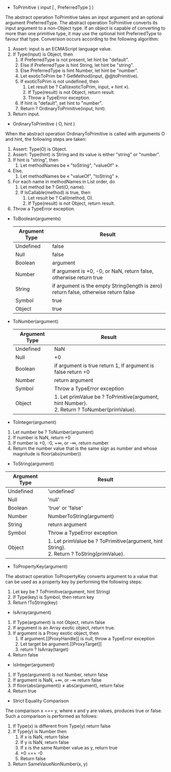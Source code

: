 
- ToPrimitive ( input [ , PreferredType ] )

The abstract operation ToPrimitive takes an input argument and an optional argument PreferredType. The abstract operation ToPrimitive converts its input argument to a non-Object type. If an object is capable of converting to more than one primitive type, it may use the optional hint PreferredType to favour that type. Conversion occurs according to the following algorithm:


  1. Assert: input is an ECMAScript language value.
  2. If Type(input) is Object, then
      1. If PreferredType is not present, let hint be "default".
      2. Else if PreferredType is hint String, let hint be "string".
      3. Else PreferredType is hint Number, let hint be "number".
      4. Let exoticToPrim be ? GetMethod(input, @@toPrimitive).
      5. If exoticToPrim is not undefined, then
          1. Let result be ? Call(exoticToPrim, input, « hint »).
          2. If Type(result) is not Object, return result.
          3. Throw a TypeError exception.
      6. If hint is "default", set hint to "number".
      7. Return ? OrdinaryToPrimitive(input, hint).
  3. Return input.
  
  
- OrdinaryToPrimitive ( O, hint )  

When the abstract operation OrdinaryToPrimitive is called with arguments O and hint, the following steps are taken:

  1. Assert: Type(O) is Object.
  2. Assert: Type(hint) is String and its value is either "string" or "number".
  3. If hint is "string", then
      1. Let methodNames be « "toString", "valueOf" ».
  4. Else,
      1. Let methodNames be « "valueOf", "toString" ».
  5. For each name in methodNames in List order, do
      1. Let method be ? Get(O, name).
      2. If IsCallable(method) is true, then
          1. Let result be ? Call(method, O).
          2. If Type(result) is not Object, return result.
  6. Throw a TypeError exception.


- ToBoolean(arguments)

  | Argument Type | Result |
  |---|---|
  | Undefined | false |
  | Null | false |
  | Boolean | argument |
  | Number | If argument is +0, -0, or NaN, return false, otherwise return true |
  | String | if argument is the empty String(length is zero) return false, otherwise return false |
  | Symbol | true |
  | Object | true |
  
  
- ToNumber(argument)

  | Argument Type | Result |
  |---|---|
  | Undefined | NaN |
  | Null | +0 |
  | Boolean | if argument is true return 1, If argument is false return +0 |
  | Number | return argument |
  | Symbol | Throw a TypeError exception |
  | Object | 1. Let primValue be ? ToPrimitive(argument, hint Number).<br/> 2. Return ? ToNumber(primValue). |
  
- ToInteger(argument)

1. Let number be ? ToNumber(argument)
2. If number is NaN, return +0
3. If number is +0, -0, +∞, or -∞, return number
4. Return the number value that is the same sign as number and whose magnitude is floor(abs(number))


- ToString(argument)

| Argument Type | Result |
|---|---|
| Undefined | 'undefined' |
| Null | 'null' |
| Boolean | 'true' or 'false' |
| Number | NumberToString(argument) |
| String | return argument |
| Symbol | Throw a TypeError exception |
| Object | 1. Let primValue be ? ToPrimitive(argument, hint String).<br />2. Return ? ToString(primValue). |


- ToPropertyKey(argument)

The abstract operation ToPropertyKey converts argument to a value that can be used as a property key by performing the following steps:

  1. Let key be ? ToPrimitive(argument, hint String)
  2. If Type(key) is Symbol, then return key
  3. Return !ToString(key)


- IsArray(argument)

1. If Type(argument) is not Object, return false
2. If argument is an Array exotic object, return true.
3. If argument is a Proxy exotic object, then
    1. If argument.[[ProxyHandle]] is null, throw a TypeError exception
    2. Let target be argument.[[ProxyTarget]]
    3. return ? IsArray(target)
4. Return false


- IsInteger(argument)

1. If Type(argument) is not Number, return false
2. If argument is NaN, +∞, or -∞ return false
3. If floor(abs(argument)) ≠ abs(argument), return false
4. Return true

- Strict Equality Comparison

The comparison x === y, where x and y are values, produces true or false. Such a comparison is performed as follows:

1. If Type(x) is different from Type(y) return false
2. If Type(y) is Number then
    1. If x is NaN, return false
    2. If y is NaN, return false
    3. If x is the same Number value as y, return true
    4. +0 === -0
    5. Return false
3. Return SameValueNonNumber(x, y)

